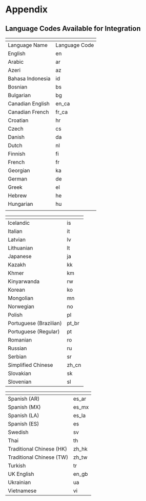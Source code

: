 # Appendix

## Language Codes Available for Integration

<table data-header-hidden><thead><tr><th valign="top"></th><th valign="top"></th></tr></thead><tbody><tr><td valign="top">Language Name </td><td valign="top">Language Code </td></tr><tr><td valign="top">English </td><td valign="top">en </td></tr><tr><td valign="top">Arabic </td><td valign="top">ar </td></tr><tr><td valign="top">Azeri </td><td valign="top">az </td></tr><tr><td valign="top">Bahasa Indonesia </td><td valign="top">id </td></tr><tr><td valign="top">Bosnian </td><td valign="top">bs </td></tr><tr><td valign="top">Bulgarian </td><td valign="top">bg </td></tr><tr><td valign="top">Canadian English </td><td valign="top">en_ca </td></tr><tr><td valign="top">Canadian French </td><td valign="top">fr_ca </td></tr><tr><td valign="top">Croatian </td><td valign="top">hr </td></tr><tr><td valign="top">Czech </td><td valign="top">cs </td></tr><tr><td valign="top">Danish </td><td valign="top">da </td></tr><tr><td valign="top">Dutch </td><td valign="top">nl </td></tr><tr><td valign="top">Finnish </td><td valign="top">fi </td></tr><tr><td valign="top">French </td><td valign="top">fr </td></tr><tr><td valign="top">Georgian </td><td valign="top">ka </td></tr><tr><td valign="top">German </td><td valign="top">de </td></tr><tr><td valign="top">Greek </td><td valign="top">el </td></tr><tr><td valign="top">Hebrew </td><td valign="top">he </td></tr><tr><td valign="top">Hungarian </td><td valign="top">hu </td></tr><tr><td valign="top"></td><td valign="top"></td></tr></tbody></table>

<table data-header-hidden><thead><tr><th valign="top"></th><th valign="top"></th></tr></thead><tbody><tr><td valign="top">Icelandic </td><td valign="top">is </td></tr><tr><td valign="top">Italian </td><td valign="top">it </td></tr><tr><td valign="top">Latvian </td><td valign="top">lv </td></tr><tr><td valign="top">Lithuanian </td><td valign="top">lt </td></tr><tr><td valign="top">Japanese </td><td valign="top">ja </td></tr><tr><td valign="top">Kazakh </td><td valign="top">kk </td></tr><tr><td valign="top">Khmer </td><td valign="top">km </td></tr><tr><td valign="top">Kinyarwanda </td><td valign="top">rw </td></tr><tr><td valign="top">Korean </td><td valign="top">ko </td></tr><tr><td valign="top">Mongolian </td><td valign="top">mn </td></tr><tr><td valign="top">Norwegian </td><td valign="top">no </td></tr><tr><td valign="top">Polish </td><td valign="top">pl </td></tr><tr><td valign="top">Portuguese (Brazilian) </td><td valign="top">pt_br </td></tr><tr><td valign="top">Portuguese (Regular) </td><td valign="top">pt </td></tr><tr><td valign="top">Romanian </td><td valign="top">ro </td></tr><tr><td valign="top">Russian </td><td valign="top">ru </td></tr><tr><td valign="top">Serbian </td><td valign="top">sr </td></tr><tr><td valign="top">Simplified Chinese </td><td valign="top">zh_cn </td></tr><tr><td valign="top">Slovakian </td><td valign="top">sk </td></tr><tr><td valign="top">Slovenian </td><td valign="top">sl </td></tr></tbody></table>

<table data-header-hidden><thead><tr><th valign="top"></th><th valign="top"></th></tr></thead><tbody><tr><td valign="top">Spanish (AR) </td><td valign="top">es_ar </td></tr><tr><td valign="top">Spanish (MX) </td><td valign="top">es_mx </td></tr><tr><td valign="top">Spanish (LA) </td><td valign="top">es_la </td></tr><tr><td valign="top">Spanish (ES) </td><td valign="top">es </td></tr><tr><td valign="top">Swedish </td><td valign="top">sv </td></tr><tr><td valign="top">Thai </td><td valign="top">th </td></tr><tr><td valign="top">Traditional Chinese (HK) </td><td valign="top">zh_hk </td></tr><tr><td valign="top">Traditional Chinese (TW) </td><td valign="top">zh_tw </td></tr><tr><td valign="top">Turkish </td><td valign="top">tr </td></tr><tr><td valign="top">UK English </td><td valign="top">en_gb </td></tr><tr><td valign="top">Ukrainian </td><td valign="top">ua </td></tr><tr><td valign="top">Vietnamese </td><td valign="top">vi </td></tr></tbody></table>
